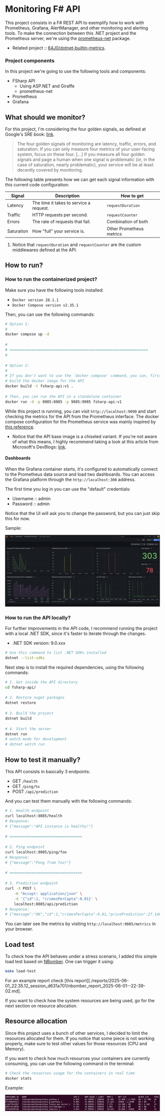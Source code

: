 # Monitoring F# API

This project consists in a F# REST API to exemplify how to work with Prometheus,
Grafana, AlertManager, and other monitoring and alerting tools. To make the
connection between this .NET project and the Prometheus server, we're using the
[prometheus-net](https://github.com/prometheus-net/prometheus-net) package.

+ Related project :: [64J0/dotnet-builtin-metrics](https://github.com/64J0/dotnet-builtin-metrics).

### Project components

In this project we're going to use the following tools and components:

* FSharp API
  * Using ASP.NET and Giraffe
  * prometheus-net
* Prometheus
* Grafana

## What should we monitor?

For this project, I'm considering the four golden signals, as defined at
Google's SRE book: [link](https://sre.google/sre-book/monitoring-distributed-systems/#xref_monitoring_golden-signals).

> The four golden signals of monitoring are latency, traffic, errors, and
> saturation. If you can only measure four metrics of your user-facing system,
> focus on these four. [...] If you measure all four golden signals and page a
> human when one signal is problematic (or, in the case of saturation, nearly
> problematic), your service will be at least decently covered by monitoring.

The following table presents how we can get each signal information with this
current code configuration:

| Signal     | Description                             | How to get               |
|------------|-----------------------------------------|--------------------------|
| Latency    | The time it takes to service a request. | `requestDuration`        |
| Traffic    | HTTP requests per second.               | `requestCounter`         |
| Errors     | The rate of requests that fail.         | Combination of both      |
| Saturation | How "full" your service is.             | Other Prometheus metrics |

1. Notice that `requestDuration` and `requestCounter` are the custom middlewares
   defined at the API.

## How to run?

### How to run the containerized project?

Make sure you have the following tools installed:

* `Docker version 28.1.1`
* `Docker Compose version v2.35.1`

Then, you can use the following commands:

```bash
# Option 1:
#
docker compose up -d

#
# ===============================================================
#

# Option 2:
#
# If you don't want to use the `docker compose' command, you can, first
# build the docker image for the API
docker build -t fsharp-api:v1 .

# Then, you can run the API in a standalone container
docker run -d -p 8085:8085 -p 9085:9085 fsharp-api:v1
```

While this project is running, you can visit `http://localhost:9090` and start
checking the metrics for the API from the Prometheus interface. The
docker compose configuration for the Prometheus service was mainly inspired by
[this reference](https://github.com/vegasbrianc/prometheus/blob/master/docker-compose.yml).

+ Notice that the API base image is a chiseled variant. If you're not aware of
  what this means, I highly recommend taking a look at this article from
  Microsoft's DevBlogs: [link](https://devblogs.microsoft.com/dotnet/announcing-dotnet-chiseled-containers/).

#### Dashboards

When the Grafana container starts, it's configured to automatically connect to
the Prometheus data source and load two dashboards. You can access the Grafana
platform through the `http://localhost:300` address.

The first time you log in you can use the "default" credentials:

- Username :: admin
- Password :: admin

Notice that the UI will ask you to change the password, but you can just skip
this for now.

Sample:

![Dashboard sample](./assets/sample-dashboard.png "Sample Grafana dashboard")

### How to run the API locally?

For further improvements in the API code, I recommend running the project with a
local .NET SDK, since it's faster to iterate through the changes.

* .NET SDK version: 9.0.xxx

```bash
# Use this command to list .NET SDKs installed
dotnet --list-sdks
```

Next step is to install the required dependencies, using the following commands:

```bash
# 1. Get inside the API directory
cd fsharp-api/

# 2. Restore nuget packages
dotnet restore

# 3. Build the project
dotnet build

# 4. Start the server
dotnet run
# watch mode for development
# dotnet watch run
```

## How to test it manually?

This API consists in basically 3 endpoints:

- GET `/health`
- GET `/ping/%s`
- POST `/api/prediction`

And you can test them manually with the following commands:

```bash
# 1. Health endpoint
curl localhost:8085/health
# Response:
# {"message":"API instance is healthy!"}

# =================================

# 2. Ping endpoint
curl localhost:8085/ping/foo
# Response:
# {"message":"Pong from foo!"}

# =================================

# 3. Prediction endpoint
curl -X POST \
    -H "Accept: application/json" \
    -d '{"id":1, "crimesPerCapta":0.01}' \
    localhost:8085/api/prediction
# Response:
# {"message":"OK","id":1,"crimesPerCapta":0.01,"pricePrediction":27.148331825982115}
```

You can later see the metrics by visiting `http://localhost:9085/metrics` in
your browser.

## Load test

To check how the API behaves under a stress scenario, I added this simple load
test based on [NBomber](https://nbomber.com/docs/getting-started/overview/). One
can trigger it using:

```bash
make load-test
```

For an example report check [this report][./reports/2025-06-01_22.35.12_session_d631a701/nbomber_report_2025-06-01--22-39-02.md].

If you want to check how the system resources are being used, go for the next
section on resource allocation.

## Resource allocation

Since this project uses a bunch of other services, I decided to limit the
resources allocated for them. If you notice that some piece is not working
properly, make sure to test other values for those resources (CPU and Memory).

If you want to check how much resources your containers are currently consuming,
you can use the following command in the terminal:

```bash
# Check the resources usage for the containers in real time
docker stats
```

Example:

![Example of container stats](./assets/container-stats.jpg "Image showing the resources stats of several containers running")
